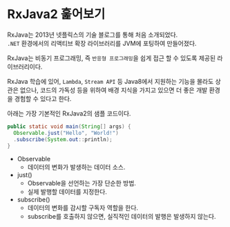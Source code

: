 # RxJava2 훑어보기

RxJava는 2013년 넷플릭스의 기술 블로그를 통해 처음 소개되었다.  
`.NET` 환경에서의 리액티브 확장 라이브러리를 JVM에 포팅하여 만들어졌다.  

RxJava는 비동기 프로그래밍, 즉 `반응형 프로그래밍`을 쉽게 접근 할 수 있도록 제공된 라이브러리이다.

RxJava 학습에 있어, `Lambda`, `Stream API` 등 Java8에서 지원하는 기능을 몰라도 상관은 없으나, 코드의 가독성 등을 위하여 배경 지식을 가지고 있으면 더 좋은 개발 환경을 경험할 수 있다고 한다.

아래는 가장 기본적인 RxJava2의 샘플 코드이다.
```java
public static void main(String[] args) {
  Observable.just("Hello", "World!")
  .subscribe(System.out::println);
}
```

* Observable
  * 데이터의 변화가 발생하는 데이터 소스.
* just()
  * Observable을 선언하는 가장 단순한 방법.
  * 실제 발행할 데이터를 지정한다.
* subscribe()
  * 데이터의 변화를 감시할 구독자 역할을 한다.
  * subscribe를 호출하지 않으면, 실직적인 데이터의 발행은 발생하지 않는다.